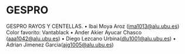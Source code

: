 # GESPRO
GESPRO RAYOS Y CENTELLAS.
• Ibai Moya Aroz (ima1013@alu.ubu.es) Color favorito: Vantablack
• Ander Akier Ayucar Chasco (aaa1042@alu.ubu.es)
• Diego Lezcano Urbina(dlu1001@alu.ubu.es)
• Adrian Jimenez Garcia(ajg1005@alu.ubu.es)

